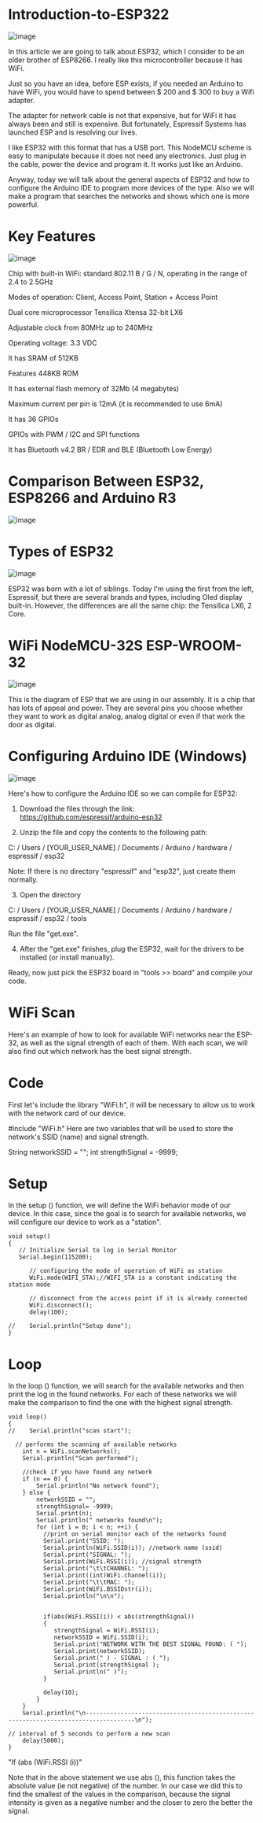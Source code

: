 # Introduction-to-ESP322

![image](https://user-images.githubusercontent.com/19898602/156910057-f5fc1eaf-3b85-4beb-a349-73cc53463579.png)


In this article we are going to talk about ESP32, which I consider to be an older brother of ESP8266. I really like this microcontroller because it has WiFi. 

Just so you have an idea, before ESP exists, if you needed an Arduino to have WiFi, you would have to spend between $ 200 and $ 300 to buy a Wifi adapter. 

The adapter for network cable is not that expensive, but for WiFi it has always been and still is expensive. But fortunately, Espressif Systems has launched ESP and is resolving our lives.

I like ESP32 with this format that has a USB port. This NodeMCU scheme is easy to manipulate because it does not need any electronics. Just plug in the cable, power the device and program it. It works just like an Arduino.

Anyway, today we will talk about the general aspects of ESP32 and how to configure the Arduino IDE to program more devices of the type. Also we will make a program that searches the networks and shows which one is more powerful.

# Key Features

![image](https://user-images.githubusercontent.com/19898602/156910065-6825cd35-a168-41d1-8a26-46dab5b5f01e.png)


Chip with built-in WiFi: standard 802.11 B / G / N, operating in the range of 2.4 to 2.5GHz

Modes of operation: Client, Access Point, Station + Access Point

Dual core microprocessor Tensilica Xtensa 32-bit LX6

Adjustable clock from 80MHz up to 240MHz

Operating voltage: 3.3 VDC

It has SRAM of 512KB

Features 448KB ROM

It has external flash memory of 32Mb (4 megabytes)

Maximum current per pin is 12mA (it is recommended to use 6mA)

It has 36 GPIOs

GPIOs with PWM / I2C and SPI functions

It has Bluetooth v4.2 BR / EDR and BLE (Bluetooth Low Energy)


# Comparison Between ESP32, ESP8266 and Arduino R3

![image](https://user-images.githubusercontent.com/19898602/156910070-053c5837-c20f-4e0f-b5da-3825070999e5.png)


# Types of ESP32

![image](https://user-images.githubusercontent.com/19898602/156910080-cf1af390-acce-478c-b255-2bafcfbc27bb.png)


ESP32 was born with a lot of siblings. Today I'm using the first from the left, Espressif, but there are several brands and types, including Oled display built-in. However, the differences are all the same chip: the Tensilica LX6, 2 Core.


# WiFi NodeMCU-32S ESP-WROOM-32

![image](https://user-images.githubusercontent.com/19898602/156910109-8941b3af-299e-4539-b956-fe0b07cbdd4f.png)


This is the diagram of ESP that we are using in our assembly. It is a chip that has lots of appeal and power. They are several pins you choose whether they want to work as digital analog, analog digital or even if that work the door as digital.


# Configuring Arduino IDE (Windows)

![image](https://user-images.githubusercontent.com/19898602/156910118-523f3ec1-5c93-47db-bc7f-f1bc3b8eed16.png)


Here's how to configure the Arduino IDE so we can compile for ESP32:

1. Download the files through the link: https://github.com/espressif/arduino-esp32

2. Unzip the file and copy the contents to the following path:

C: / Users / [YOUR_USER_NAME] / Documents / Arduino / hardware / espressif / esp32

Note: If there is no directory "espressif" and "esp32", just create them normally.

3. Open the directory

C: / Users / [YOUR_USER_NAME] / Documents / Arduino / hardware / espressif / esp32 / tools

Run the file "get.exe".

4. After the "get.exe" finishes, plug the ESP32, wait for the drivers to be installed (or install manually).

Ready, now just pick the ESP32 board in "tools >> board" and compile your code.


# WiFi Scan

Here's an example of how to look for available WiFi networks near the ESP-32, as well as the signal strength of each of them. With each scan, we will also find out which network has the best signal strength.

# Code

First let's include the library "WiFi.h", it will be necessary to allow us to work with the network card of our device.

#include "WiFi.h"
Here are two variables that will be used to store the network's SSID (name) and signal strength.

String networkSSID = "";
int strengthSignal = -9999;

# Setup

In the setup () function, we will define the WiFi behavior mode of our device. In this case, since the goal is to search for available networks, we will configure our device to work as a "station".

~~~
void setup()
{
   // Initialize Serial to log in Serial Monitor
   Serial.begin(115200);

      // configuring the mode of operation of WiFi as station
      WiFi.mode(WIFI_STA);//WIFI_STA is a constant indicating the station mode

      // disconnect from the access point if it is already connected
      WiFi.disconnect(); 
      delay(100);

//    Serial.println("Setup done");
}

~~~

# Loop

In the loop () function, we will search for the available networks and then print the log in the found networks. For each of these networks we will make the comparison to find the one with the highest signal strength.

~~~
void loop()
{
//    Serial.println("scan start");

  // performs the scanning of available networks
    int n = WiFi.scanNetworks();
    Serial.println("Scan performed");

    //check if you have found any network 
    if (n == 0) {
        Serial.println("No network found");
    } else {
        networkSSID = "";
        strengthSignal= -9999;
        Serial.print(n);
        Serial.println(" networks found\n");
        for (int i = 0; i < n; ++i) {
    	  //print on serial monitor each of the networks found
          Serial.print("SSID: ");
          Serial.println(WiFi.SSID(i)); //network name (ssid)
          Serial.print("SIGNAL: ");
          Serial.print(WiFi.RSSI(i)); //signal strength
          Serial.print("\t\tCHANNEL: ");
          Serial.print((int)WiFi.channel(i));
          Serial.print("\t\tMAC: ");
          Serial.print(WiFi.BSSIDstr(i));
          Serial.println("\n\n");
          
 
          if(abs(WiFi.RSSI(i)) < abs(strengthSignal))
          {
             strengthSignal = WiFi.RSSI(i);
             networkSSID = WiFi.SSID(i);
             Serial.print("NETWORK WITH THE BEST SIGNAL FOUND: ( ");
             Serial.print(networkSSID);
             Serial.print(" ) - SIGNAL : ( ");
             Serial.print(strengthSignal );
             Serial.println(" )");
          }                        
         
          delay(10);
        }
    }
    Serial.println("\n------------------------------------------------------------------------------------\n");

// interval of 5 seconds to perform a new scan
    delay(5000);
}

~~~

  "If (abs (WiFi.RSSI (i))"

Note that in the above statement we use abs (), this function takes the absolute value (ie not negative) of the number. In our case we did this to find the smallest of the values in the comparison, because the signal intensity is given as a negative number and the closer to zero the better the signal.








